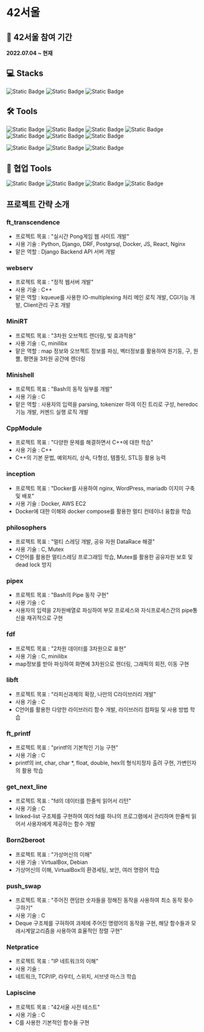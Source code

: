 # 42서울
## :rocket: 42서울 참여 기간
  **2022.07.04 ~ 현재**

## :computer: Stacks
![Static Badge](https://img.shields.io/badge/C-A8B9CC?style=flat-square&logo=C&logoColor=white) ![Static Badge](https://img.shields.io/badge/C%2B%2B-00599C?style=flat-square&logo=C%2B%2B&logoColor=white) ![Static Badge](https://img.shields.io/badge/Python-3776AB?style=flat-square&logo=python&logoColor=white)

## :hammer_and_wrench: Tools
![Static Badge](https://img.shields.io/badge/Docker-2496ED?style=flat-square&logo=docker&logoColor=white) ![Static Badge](https://img.shields.io/badge/VirtualBox-183A61?style=flat-square&logo=virtualbox&logoColor=white) ![Static Badge](https://img.shields.io/badge/Amazon%20Ec2-FF9900?style=flat-square&logo=amazonec2&logoColor=white) ![Static Badge](https://img.shields.io/badge/Django-092E20?style=flat-square&logo=django&logoColor=white) ![Static Badge](https://img.shields.io/badge/PostgrSQL-4169E1?style=flat-square&logo=postgresql&logoColor=white) ![Static Badge](https://img.shields.io/badge/Socket.io-%23010101?style=flat-square&logo=socket.io&logoColor=white) ![Static Badge](https://img.shields.io/badge/insomnia-%234000BF?style=flat-square&logo=insomnia&logoColor=white)

![Static Badge](https://img.shields.io/badge/zsh-000000?style=flat-square&logo=iterm2&logoColor=white) ![Static Badge](https://img.shields.io/badge/bash-%234EAA25?style=flat-square&logo=gnubash&logoColor=white) ![Static Badge](https://img.shields.io/badge/Visual%20Studio%20Code-007ACC?style=flat-square&logo=visualstudiocode&logoColor=white) 

## :memo: 협업 Tools
![Static Badge](https://img.shields.io/badge/Git-%23F05032?style=flat-square&logo=git&logoColor=white) ![Static Badge](https://img.shields.io/badge/GitHub-%23181717?style=flat-square&logo=github&logoColor=white) ![Static Badge](https://img.shields.io/badge/Jira-%230052CC?style=flat-square&logo=jira&logoColor=white) ![Static Badge](https://img.shields.io/badge/Notion-%23000000?style=flat-square&logo=notion&logoColor=%23000000&color=white)

## 프로젝트 간략 소개

### ft_transcendence
 - 프로젝트 목표 : "실시간 Pong게임 웹 사이트 개발"
 - 사용 기술 : Python, Django, DRF, Postgrsql, Docker, JS, React, Nginx
 - 맡은 역할 : Django Backend API 서버 개발

### webserv
 - 프로젝트 목표 : "정적 웹서버 개발"
 - 사용 기술 : C++
 - 맡은 역할 : kqueue를 사용한 IO-multiplexing 처리 메인 로직 개발, CGI기능 개발, Client관리 구조 개발

### MiniRT
 - 프로젝트 목표 : "3차원 오브젝트 렌더링, 빛 효과적용"
 - 사용 기술 : C, minilibx
 - 맡은 역할 : map 정보와 오브젝트 정보를 파싱, 벡터정보를 활용하여 원기둥, 구, 원뿔, 평면을 3차원 공간에 렌더링

### Minishell
 - 프로젝트 목표 : "Bash의 동작 일부를 개발"
 - 사용 기술 : C
 - 맡은 역할 : 사용자의 입력을 parsing, tokenizer 하여 이진 트리로 구성, heredoc 기능 개발, 커멘드 실행 로직 개발

### CppModule
 - 프로젝트 목표 : "다양한 문제를 해결하면서 C++에 대한 학습"
 - 사용 기술 : C++
 - C++의 기본 문법, 예외처리, 상속, 다형성, 템플릿, STL등 활용 능력

### inception
 - 프로젝트 목표 : "Docker를 사용하여 nginx, WordPress, mariadb 이지미 구축 및 배포"
 - 사용 기술 : Docker, AWS EC2
 - Docker에 대한 이해와 docker compose를 활용한 멀티 컨테이너 융합을 학습

### philosophers
 - 프로젝트 목표 : "멀티 스레딩 개발, 공유 자원 DataRace 해결"
 - 사용 기술 : C, Mutex
 - C언어를 활용한 멀티스레딩 프로그래밍 학습, Mutex를 활용한 공유자원 보호 및 dead lock 방지

### pipex
 - 프로젝트 목표 : "Bash의 Pipe 동작 구현"
 - 사용 기술 : C
 - 사용자의 입력을 2차원배열로 파싱하여 부모 프로세스와 자식프로세스간의 pipe통신을 재귀적으로 구현

### fdf
 - 프로젝트 목표 : "2차원 데이터를 3차원으로 표현"
 - 사용 기술 : C, minilibx
 - map정보를 받아 파싱하여 화면에 3차원으로 렌더링, 그래픽의 회전, 이동 구현

### libft
 - 프로젝트 목표 : "라피신과제의 확장, 나만의 C라이브러리 개발"
 - 사용 기술 : C
 - C언어를 활용한 다양한 라이브러리 함수 개발, 라이브러리 컴파일 및 사용 방법 학습

### ft_printf
 - 프로젝트 목표 : "printf의 기본적인 기능 구현"
 - 사용 기술 : C
 - printf의 int, char, char *, float, double, hex의 형식지정자 출려 구현, 가변인자의 활용 학습

### get_next_line
 - 프로젝트 목표 : "fd의 데이터를 한줄씩 읽어서 리턴"
 - 사용 기술 : C
 - linked-list 구조체를 구현하여 여러 fd를 하나의 프로그램에서 관리하며 한줄씩 읽어서 사용자에게 제공하는 함수 개발

### Born2beroot
 - 프로젝트 목표 : "가상머신의 이해"
 - 사용 기술 : VirtualBox, Debian
 - 가상머신의 이해, VirtualBox의 환경세팅, 보안, 여러 명령어 학습

### push_swap
 - 프로젝트 목표 : "주어진 랜덤한 숫자들을 정해진 동작을 사용하여 최소 동작 횟수 구하기"
 - 사용 기술 : C
 - Deque 구조체를 구혀하여 과제에 주어진 명령어의 동작을 구현, 해당 함수들과 모래시계알고리즘을 사용하여 효율적인 정렬 구현"

### Netpratice
 - 프로젝트 목표 : "IP 네트워크의 이해"
 - 사용 기술 :
 - 네트워크, TCP/IP, 라우터, 스위치, 서브넷 마스크 학습

### Lapiscine
 - 프로젝트 목표 : "42서울 사전 테스트"
 - 사용 기술 : C
 - C를 사용한 기본적인 함수들 구현






